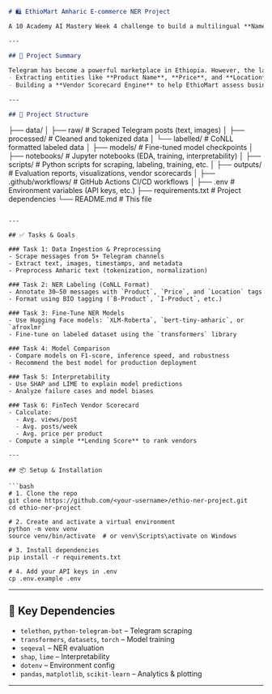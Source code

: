 ```markdown
# 🛍️ EthioMart Amharic E-commerce NER Project

A 10 Academy AI Mastery Week 4 challenge to build a multilingual **Named Entity Recognition (NER)** system that extracts business-critical entities from Amharic Telegram messages. This project supports **EthioMart's vision** to centralize e-commerce activity and enable smart vendor evaluation for micro-lending.

---

## 📌 Project Summary

Telegram has become a powerful marketplace in Ethiopia. However, the lack of structure across vendor posts makes automation and analysis difficult. We aim to solve this by:
- Extracting entities like **Product Name**, **Price**, and **Location** from unstructured Amharic messages.
- Building a **Vendor Scorecard Engine** to help EthioMart assess business performance for **micro-lending** decisions.

---

## 📁 Project Structure

```

├── data/
│   ├── raw/               # Scraped Telegram posts (text, images)
│   ├── processed/         # Cleaned and tokenized data
│   └── labelled/          # CoNLL formatted labeled data
│
├── models/                # Fine-tuned model checkpoints
│
├── notebooks/             # Jupyter notebooks (EDA, training, interpretability)
│
├── scripts/               # Python scripts for scraping, labeling, training, etc.
│
├── outputs/               # Evaluation reports, visualizations, vendor scorecards
│
├── .github/workflows/     # GitHub Actions CI/CD workflows
│
├── .env                   # Environment variables (API keys, etc.)
├── requirements.txt       # Project dependencies
└── README.md              # This file

````

---

## ✅ Tasks & Goals

### Task 1: Data Ingestion & Preprocessing
- Scrape messages from 5+ Telegram channels
- Extract text, images, timestamps, and metadata
- Preprocess Amharic text (tokenization, normalization)

### Task 2: NER Labeling (CoNLL Format)
- Annotate 30–50 messages with `Product`, `Price`, and `Location` tags
- Format using BIO tagging (`B-Product`, `I-Product`, etc.)

### Task 3: Fine-Tune NER Models
- Use Hugging Face models: `XLM-Roberta`, `bert-tiny-amharic`, or `afroxlmr`
- Fine-tune on labeled dataset using the `transformers` library

### Task 4: Model Comparison
- Compare models on F1-score, inference speed, and robustness
- Recommend the best model for production deployment

### Task 5: Interpretability
- Use SHAP and LIME to explain model predictions
- Analyze failure cases and model biases

### Task 6: FinTech Vendor Scorecard
- Calculate: 
  - Avg. views/post
  - Avg. posts/week
  - Avg. price per product
- Compute a simple **Lending Score** to rank vendors

---

## 📦 Setup & Installation

```bash
# 1. Clone the repo
git clone https://github.com/<your-username>/ethio-ner-project.git
cd ethio-ner-project

# 2. Create and activate a virtual environment
python -m venv venv
source venv/bin/activate  # or venv\Scripts\activate on Windows

# 3. Install dependencies
pip install -r requirements.txt

# 4. Add your API keys in .env
cp .env.example .env
````

---

## 🔑 Key Dependencies

* `telethon`, `python-telegram-bot` – Telegram scraping
* `transformers`, `datasets`, `torch` – Model training
* `seqeval` – NER evaluation
* `shap`, `lime` – Interpretability
* `dotenv` – Environment config
* `pandas`, `matplotlib`, `scikit-learn` – Analytics & plotting

---

